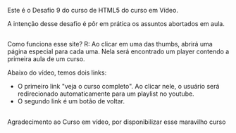 Este é o Desafio 9 do curso de HTML5 do curso em Vídeo. 


A intenção desse desafio é pôr em prática os assuntos abortados em aula. 

##

Como funciona esse site?
R: Ao clicar em uma das thumbs, abrirá uma página especial para cada uma. Nela será encontrado um player contendo a primeira aula de um curso.

  Abaixo do vídeo, temos dois links: 
  - O primeiro link "veja o curso completo". Ao clicar nele, o usuário será redirecionado automaticamente para um playlist no youtube.
  - O segundo link é um botão de voltar. 

##

Agradecimento ao Curso em vídeo, por disponibilizar esse maravilho curso
